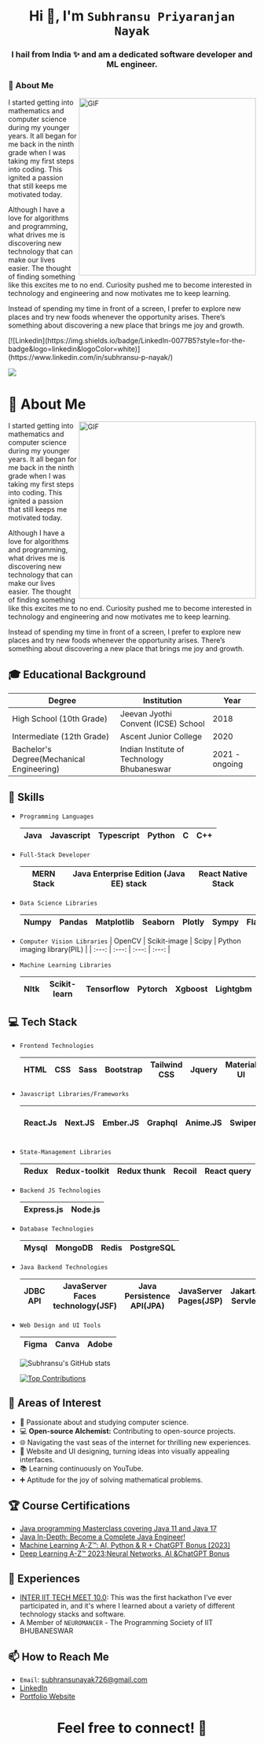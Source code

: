 <h1 align="center">Hi 👋, I'm <code>Subhransu Priyaranjan Nayak</code></h1>
<h3 align="center">I hail from India ✨ and am a dedicated software developer and ML engineer. </h3>

<h3>🧐 About Me</h3>

<img align="right" alt="GIF" src="https://github.com/Spidy20/spidy20/blob/main/demo.gif" width="360"/>

<p>I started getting into mathematics and computer science during my younger years. It all began for me back in the ninth grade when I was taking my first steps into coding. This ignited a passion that still keeps me motivated today.</p>

<p>Although I have a love for algorithms and programming, what drives me is discovering new technology that can make our lives easier. The thought of finding something like this excites me to no end. Curiosity pushed me to become interested in technology and engineering and now motivates me to keep learning.</p>

<p>Instead of spending my time in front of a screen, I prefer to explore new places and try new foods whenever the opportunity arises. There’s something about discovering a new place that brings me joy and growth.</p>
[![Linkedin](https://img.shields.io/badge/LinkedIn-0077B5?style=for-the-badge&logo=linkedin&logoColor=white)](https://www.linkedin.com/in/subhransu-p-nayak/)&nbsp; 

![](https://komarev.com/ghpvc/?username=NayakSubhransu)

<h1>🧐 About Me</h1>

<div style="margin-left: 20px;">
    <img align="right" alt="GIF" src="https://github.com/Spidy20/spidy20/blob/main/demo.gif" width="360"/>
</div>

<p>I started getting into mathematics and computer science during my younger years. It all began for me back in the ninth grade when I was taking my first steps into coding. This ignited a passion that still keeps me motivated today.</p>

<p>Although I have a love for algorithms and programming, what drives me is discovering new technology that can make our lives easier. The thought of finding something like this excites me to no end. Curiosity pushed me to become interested in technology and engineering and now motivates me to keep learning.</p>

<p>Instead of spending my time in front of a screen, I prefer to explore new places and try new foods whenever the opportunity arises. There’s something about discovering a new place that brings me joy and growth.</p>





## 🎓 Educational Background

| Degree                    | Institution                                   | Year          |
|---------------------------|----------------------------------------------|---------------|
| High School (10th Grade)  | Jeevan Jyothi Convent (ICSE) School    |  2018           |
| Intermediate (12th Grade) | Ascent Junior College                  |  2020            |
| Bachelor's Degree(Mechanical Engineering)         | Indian Institute of Technology Bhubaneswar   | 2021 - ongoing|

## 🔧 Skills

- `Programming Languages`
   
    | Java | Javascript | Typescript | Python | C | C++ | 
    | :---: | :---: | :---: | :---: | :---: | :---: | 
  
- `Full-Stack Developer`

   | MERN Stack | Java Enterprise Edition (Java EE) stack | React Native Stack | 
   | :---: | :---: | :---: |
  
- `Data Science Libraries`

   | Numpy | Pandas | Matplotlib | Seaborn | Plotly | Sympy | Flask | Statsmodel | Streamlit |
   | :---: | :---: | :---: | :---: | :---: | :---: | :---: | :---: | :---: |
   
- `Computer Vision Libraries`
   | OpenCV | Scikit-image | Scipy | Python imaging library(PIL) | 
   | :---: | :---: | :---: | :---: | 
  
- `Machine Learning Libraries`
  
   | Nltk | Scikit-learn | Tensorflow | Pytorch | Xgboost | Lightgbm | 
   | :---: | :---: | :---: | :---: | :---: | :---: |

    



## 💻 Tech Stack

- `Frontend Technologies`

   | HTML | CSS | Sass | Bootstrap | Tailwind CSS | Jquery | Material UI | Chakra UI
   | :---: | :---: | :---: | :---: | :---: | :---: | :---: | :---: | 
  
- `Javascript Libraries/Frameworks`

   | React.Js | Next.JS | Ember.JS | Graphql | Anime.JS | Swiper.JS | Leaflet | Eslint | Underscore.js | Lodash | Webpack | Chrome Dev Tools | WebAssembly |
   | :---: | :---: | :---: | :---: | :---: | :---: | :---: | :---: | :---: | :---: | :---: | :---: | :---: |
  
- `State-Management Libraries`

   | Redux | Redux-toolkit | Redux thunk | Recoil | React query | 
   | :---: | :---: | :---: | :---: | :---: | 
  
- `Backend JS Technologies`

   | Express.js | Node.js | 
   | :---: | :---: |
  
- `Database Technologies`

   | Mysql | MongoDB | Redis | PostgreSQL | 
   | :---: | :---: | :---: | :---: |
  
- `Java Backend Technologies`
  
   | JDBC API | JavaServer Faces technology(JSF) | Java Persistence API(JPA) | JavaServer Pages(JSP) | Jakarta Servlet | Applet | JavaMail | Java API for XML Processing | Java EE server | Apache Tomcat Server |
   | :---: | :---: | :---: | :---: | :---: | :---: | :---: | :---: | :---: | :---: | 

- `Web Design and UI Tools`

   | Figma | Canva | Adobe | 
   | :---: | :---: | :---: |


  ![Subhransu's GitHub stats](https://github-readme-stats.vercel.app/api?username=NayakSubhransu&show_icons=true&theme=dark)

  [![Top Contributions](https://github-readme-stats.vercel.app/api/top-langs/?username=NayakSubhransu&layout=compact&show_icons=true&theme=dark)](https://github.com/anuraghazra/github-readme-stats)
  
## 🌱 Areas of Interest

- 🚀 Passionate about and studying computer science.
- 💻 **Open-source Alchemist:** Contributing to open-source projects.
- 🌐 Navigating the vast seas of the internet for thrilling new experiences.
- 🎨 Website and UI designing, turning ideas into visually appealing interfaces.
- 📚 Learning continuously on YouTube.
- ➕ Aptitude for the joy of solving mathematical problems.


  

## 🏆 Course Certifications

- [Java programming Masterclass covering Java 11 and Java 17](https://drive.google.com/file/d/16ZFEBtMJHk6Weu8XVW7-L0k7HJD3nUxK/view?usp=sharing)
- [Java In-Depth: Become a Complete Java Engineer!](https://drive.google.com/file/d/12SH5TnUe1in4ykmuMXb3kn4-PGWdgDyG/view?usp=sharing)
- [Machine Learning A-Z™: AI, Python & R + ChatGPT Bonus [2023]](https://drive.google.com/file/d/1c1gn87jBX0uvSe-2GFx0N2j8amCexLo2/view?usp=sharing)
- [Deep Learning A-Z™ 2023:Neural Networks, AI &ChatGPT Bonus](https://drive.google.com/file/d/1PA6PjoYBLVx6uK3UZJ2l3QkueWgY5dM8/view?usp=sharing)

## 💼 Experiences

- [INTER IIT TECH MEET 10.0](https://drive.google.com/file/d/1EaAh0NhMKyq-5XM5L7PDq1qvw-X8HsDI/view?usp=sharing): This was the first hackathon I've ever participated in, and it's where I learned about a variety of different technology stacks and software.
- A Member of `NEUROMANCER` - The Programming Society of IIT BHUBANESWAR 


## 📫 How to Reach Me

- `Email`: subhransunayak726@gmail.com
- [LinkedIn](https://www.linkedin.com/in/subhransu-priyanjan-nayak-4a02a4225/)
- [Portfolio Website](Link)

<h1 align="center">Feel free to connect! 🚀</h1>


<!---
NayakSubhransu/NayakSubhransu is a ✨ special ✨ repository because its `README.md` (this file) appears on your GitHub profile.
You can click the Preview link to take a look at your changes.
--->


